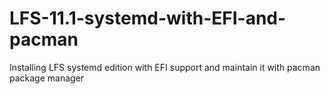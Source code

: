 # LFS-11.1-systemd-with-EFI-and-pacman
Installing LFS systemd edition with EFI support and maintain it with pacman package manager
